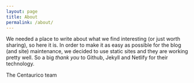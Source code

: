 ```yaml
---
layout: page
title: About
permalink: /about/
---
```


We needed a place to write about what we find interesting (or just worth sharing), so here it is.
In order to make it as easy as possible for the blog (and site) maintenance, we decided to use static sites and they are working pretty well.
So a big *thank you* to Github, Jekyll and Netlify for their technology.

The Centaurico team